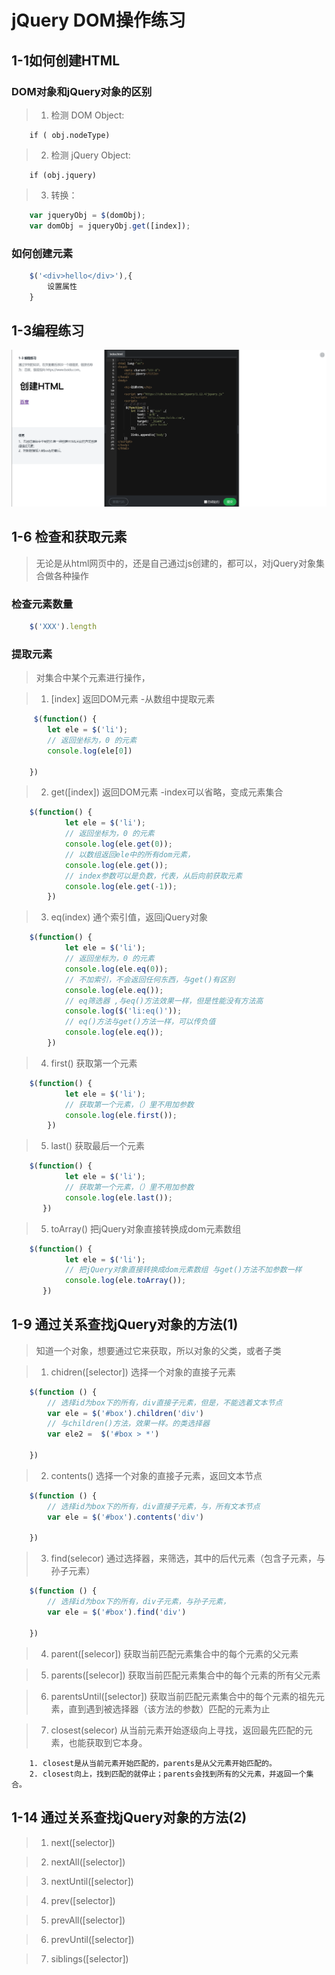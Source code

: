 # jQuery DOM操作练习

## 1-1如何创建HTML

### DOM对象和jQuery对象的区别

> 1. 检测 DOM Object: 
```
    if ( obj.nodeType)
```
> 2. 检测 jQuery Object: 
```
    if (obj.jquery)
```
> 3. 转换：
```javascript
    var jqueryObj = $(domObj);
    var domObj = jqueryObj.get([index]);
```
### 如何创建元素
```javascript
    $('<div>hello</div>'),{
        设置属性
    }
```

## 1-3编程练习

![编程练习](./1-3编程练习/1-3.png)

## 1-6 检查和获取元素

>  无论是从html网页中的，还是自己通过js创建的，都可以，对jQuery对象集合做各种操作

### 检查元素数量
```javascript
    $('XXX').length
```
### 提取元素

> 对集合中某个元素进行操作，

> 1. [index] 返回DOM元素 -从数组中提取元素
```javascript
     $(function() {
        let ele = $('li');
        // 返回坐标为，0 的元素
        console.log(ele[0])

    })
```

> 2. get([index]) 返回DOM元素 -index可以省略，变成元素集合
```javascript
    $(function() {
            let ele = $('li');
            // 返回坐标为，0 的元素
            console.log(ele.get(0));
            // 以数组返回ele中的所有dom元素，
            console.log(ele.get());
            // index参数可以是负数，代表，从后向前获取元素
            console.log(ele.get(-1));
        })
```

> 3. eq(index) 通个索引值，返回jQuery对象
```javascript
    $(function() {
            let ele = $('li');
            // 返回坐标为，0 的元素
            console.log(ele.eq(0));
            // 不加索引，不会返回任何东西，与get()有区别
            console.log(ele.eq());  
            // eq筛选器 ,与eq()方法效果一样，但是性能没有方法高
            console.log($('li:eq()'));
            // eq()方法与get()方法一样，可以传负值
            console.log(ele.eq());
        })
```

> 4. first() 获取第一个元素
```javascript
    $(function() {
            let ele = $('li');
            // 获取第一个元素，（）里不用加参数
            console.log(ele.first());
        })
```

> 5. last() 获取最后一个元素
```javascript
    $(function() {
            let ele = $('li');
            // 获取第一个元素，（）里不用加参数
            console.log(ele.last());
       })
```

> 5. toArray() 把jQuery对象直接转换成dom元素数组
```javascript
    $(function() {
            let ele = $('li');
            // 把jQuery对象直接转换成dom元素数组 与get()方法不加参数一样
            console.log(ele.toArray());
       })
```


## 1-9 通过关系查找jQuery对象的方法(1)

> 知道一个对象，想要通过它来获取，所以对象的父类，或者子类

> 1. chidren([selector]) 选择一个对象的直接子元素
```javascript
    $(function () {
        // 选择id为box下的所有，div直接子元素，但是，不能选着文本节点
        var ele = $('#box').children('div')
        // 与children()方法，效果一样。的类选择器
        var ele2 =  $('#box > *')

    })
```

> 2. contents() 选择一个对象的直接子元素，返回文本节点
```javascript
    $(function () {
        // 选择id为box下的所有，div直接子元素，与，所有文本节点
        var ele = $('#box').contents('div')
        
    })
```

> 3. find(selecor) 通过选择器，来筛选，其中的后代元素（包含子元素，与孙子元素）
```javascript
    $(function () {
        // 选择id为box下的所有，div子元素，与孙子元素，
        var ele = $('#box').find('div')
        
    })
```

> 4. parent([selecor]) 获取当前匹配元素集合中的每个元素的父元素

> 5. parents([selecor]) 获取当前匹配元素集合中的每个元素的所有父元素

> 6. parentsUntil([selector]) 获取当前匹配元素集合中的每个元素的祖先元素，直到遇到被选择器（该方法的参数）匹配的元素为止

> 7. closest(selecor) 从当前元素开始逐级向上寻找，返回最先匹配的元素，也能获取到它本身。
```
    1. closest是从当前元素开始匹配的，parents是从父元素开始匹配的。
    2. closest向上，找到匹配的就停止；parents会找到所有的父元素，并返回一个集合。
```

## 1-14 通过关系查找jQuery对象的方法(2)

> 1. next([selector])

> 2. nextAll([selector])

> 3. nextUntil([selector])

> 4. prev([selector])

> 5. prevAll([selector])

> 6. prevUntil([selector])

> 7. siblings([selector])